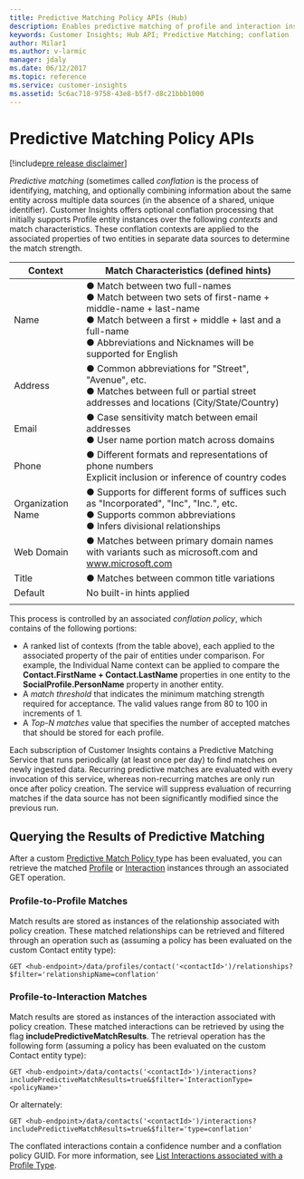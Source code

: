 ```yaml
---
title: Predictive Matching Policy APIs (Hub)
description: Enables predictive matching of profile and interaction instances within a hub.
keywords: Customer Insights; Hub API; Predictive Matching; conflation
author: Milar1
ms.author: v-larmic
manager: jdaly
ms.date: 06/12/2017
ms.topic: reference
ms.service: customer-insights 
ms.assetid: 5c6ac718-9758-43e8-b5f7-d8c21bbb1000
---
```


Predictive Matching Policy APIs
==============================

[!include[pre release disclaimer](../../../includes/cc-beta-prerelease-disclaimer.md)]

_Predictive matching_ (sometimes called _conflation_ is the process of identifying, matching, and optionally combining information about the same entity across multiple data sources (in the absence of a shared, unique identifier). Customer Insights offers optional conflation processing that initially supports Profile entity instances over the following _contexts_ and match characteristics. These conflation contexts are applied to the associated properties of two entities in separate data sources to determine the match strength. 

|**Context**|**Match Characteristics (defined hints)**|
| ------------------ | ----------------------------- |
| Name | ● Match between two full-names <br> ● Match between two sets of first-name + middle-name + last-name <br> ● Match between a first + middle + last and a full-name  <br> ●	Abbreviations and Nicknames will be supported for English|
| Address | ● Common abbreviations for "Street", "Avenue", etc. <br> ● Matches between full or partial street addresses and locations (City/State/Country) |
| Email | ●	Case sensitivity match between email addresses <br>  ● User name portion match across domains |
| Phone | ●	Different formats  and representations of phone numbers <br> Explicit inclusion or inference of country codes |
| Organization Name | ●	Supports for different forms of suffices such as "Incorporated", "Inc", "Inc.", etc. <br> ●	Supports common abbreviations <br> ● Infers divisional relationships|
| Web Domain | ● Matches between primary domain names with variants such as microsoft.com and www.microsoft.com | 
| Title | ●	Matches between common title variations |
| Default | No built-in hints applied |
| | |

This process is controlled by an associated _conflation policy_, which contains of the following portions:
* A ranked list of contexts (from the table above), each applied to the associated property of the pair of entities under comparison. For example, the Individual Name context can be applied to compare the **Contact.FirstName + Contact.LastName** properties in one entity to the **SocialProfile.PersonName** property in another entity. 
* A _match threshold_ that indicates the minimum matching strength required for acceptance. The valid values range from 80 to 100 in increments of 1.
* A _Top-N matches_ value that specifies the number of accepted matches that should be stored for each profile. 

<!-- TODO: Spec also talks about profile-to-profile RelationshipType and RelationshipThreshold properties. Are these implemented in Potassium? -->

Each subscription of Customer Insights contains a Predictive Matching Service that runs periodically (at least once per day) to find matches on newly ingested data. Recurring predictive matches are evaluated with every invocation of this service, whereas non-recurring matches are only run once after policy creation. The service will suppress evaluation of recurring matches if the data source has not been significantly modified since the previous run.


## Querying the Results of Predictive Matching 

After a custom [Predictive Match Policy ](../types/predictivematchpolicy.md) type has been evaluated, you can retrieve the matched [Profile](../types/profile.md) or [Interaction](../types/interaction.md) instances through an associated GET operation.

### Profile-to-Profile Matches

Match results are stored as instances of the relationship associated with policy creation. These matched relationships can be retrieved and filtered through an operation such as (assuming a policy has been evaluated on the custom Contact entity type):

`GET <hub-endpoint>/data/profiles/contact('<contactId>')/relationships?$filter='relationshipName=conflation'`

<!-- TODO: Do I need a new topic, for more information, see "List relationships associated with a Profile"? -->


### Profile-to-Interaction Matches

Match results are stored as instances of the interaction associated with policy creation. These matched interactions can be retrieved by using the flag **includePredictiveMatchResults**. The retrieval operation has the following form (assuming a policy has been evaluated on the custom Contact entity type):

`GET <hub-endpoint>/data/contacts('<contactId>')/interactions?includePredictiveMatchResults=true&$filter='InteractionType=<policyName>'`

Or alternately:

`GET <hub-endpoint>/data/contacts('<contactId>')/interactions?includePredictiveMatchResults=true&$filter='type=conflation'`

The conflated interactions contain a confidence number and a conflation policy GUID. For more information, see [List Interactions associated with a Profile Type](../hubdata/interactionlistviaprofile.md).


